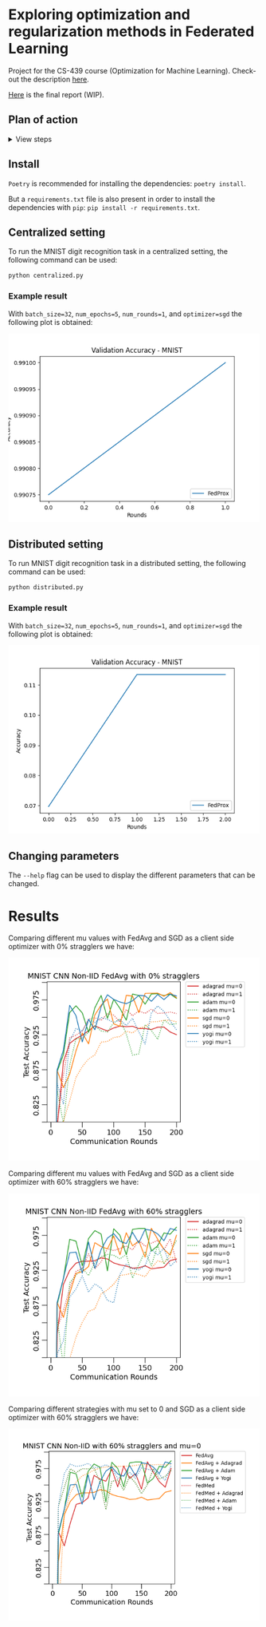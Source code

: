 # Exploring optimization and regularization methods in Federated Learning

Project for the CS-439 course (Optimization for Machine Learning). Check-out the description [here](docs/miniproject_description.pdf).

[Here](https://www.overleaf.com/project/6415ca8ec4888a6faeb0192a) is the final report (WIP).

## Plan of action

<details>
<summary>View steps</summary>
<p>

- [x] Get familiar with [Flower](https://github.com/adap/flower) 

- [x] Centralized setting

  - [x] Implement PyTorch data loading
  
  - [x] Implement PyTorch training
  
  - [x] Implement PyTorch testing

- [x] Distributed setting

  - [x] Implement Flower Client 

  - [x] Write data partitionning methods
  
  - [x] Distribute data amongst clients
  
- [x] Write plotting functions
 
  - [x] Distributed setting
  
  - [x] Centralized setting
  
- [x] Use parser to set parameters

- [x] Use config manager

- [x] Make optimizer modular

- [x] Create custom client optimizers

    - [x] SGD
        
    - [x] Adam 
        
    - [x] RMSProp
    
 - [x] Add different strategies

    - [x] FedMedian

    - [x] FedKrum

- [x] Add server side optimizers

    - [x] Adagrad

    - [x] Adam

    - [x] Yogi
    
- [ ] Play around with different methods

  - [ ] SGD 

    ```sh
    python distributed.py -m STRATEGY=fedavg,fedmedian,fedkrum \
                             client_optim_name=sgd \
                             client_optim_args.lr=0.01 \
                             server_optim_name=sgd,adagrad,yogi,adam \
                             PROXIMAL_MU=0.0,1.0 \
                             NUM_ROUNDS=200 \
                             NUM_CLIENTS=10 \
                             STRAGGLERS_FRACTION=0.0,0.6 
    ```
    
  - [ ] Adam 

    ```sh
    python distributed.py -m STRATEGY=fedavg,fedmedian,fedkrum \
                             client_optim_name=adam \
                             client_optim_args.lr=0.001 \
                             server_optim_name=sgd,adagrad,yogi,adam \
                             PROXIMAL_MU=0.0,1.0 \
                             NUM_ROUNDS=200 \
                             NUM_CLIENTS=10 \
                             STRAGGLERS_FRACTION=0.0,0.6 
    ```
  
  - [ ] RMSprop

    ```sh
    python distributed.py -m STRATEGY=fedavg,fedmedian,fedkrum \
                             client_optim_name=rmsprop \
                             client_optim_args.lr=0.01 \
                             server_optim_name=sgd,adagrad,yogi,adam \
                             PROXIMAL_MU=0.0,1.0 \
                             NUM_ROUNDS=200 \
                             NUM_CLIENTS=10 \
                             STRAGGLERS_FRACTION=0.0,0.6 
    ```
</p>
</details>

## Install

`Poetry` is recommended for installing the dependencies: `poetry install`.

But a `requirements.txt` file is also present in order to install the dependencies with `pip`: `pip install -r requirements.txt`.

## Centralized setting

To run the MNIST digit recognition task in a centralized setting, the following command can be used:

```sh
python centralized.py
```

### Example result

With `batch_size=32`, `num_epochs=5`, `num_rounds=1`, and `optimizer=sgd` the following plot is obtained:

![Centralized example plot](docs/results/centralized/accuracy_B=32_E=5_R=2_O=sgd.png)

## Distributed setting

To run MNIST digit recognition task in a distributed setting, the following command can be used:

```sh
python distributed.py
```

### Example result

With `batch_size=32`, `num_epochs=5`, `num_rounds=1`, and `optimizer=sgd` the following plot is obtained:

![Distributed example plot](docs/results/distributed/accuracy_centralized_balanced_C=10_B=32_E=5_R=2_mu=0.0_strag=0.0_O=sgd.png)

## Changing parameters

The `--help` flag can be used to display the different parameters that can be changed.

# Results

Comparing different mu values with FedAvg and SGD as a client side optimizer with 0% stragglers we have:

![0% stragglers FedAvg results](docs/results/centralized_metrics_0.png)

Comparing different mu values with FedAvg and SGD as a client side optimizer with 60% stragglers we have:

![60% stragglers FedAvg results](docs/results/centralized_metrics_06.png)

Comparing different strategies with mu set to 0 and SGD as a client side optimizer with 60% stragglers we have:

![60% stragglers with mu set to 0](docs/results/centralized_metrics_06_fedmed.png)

